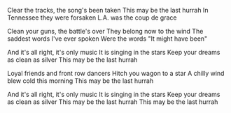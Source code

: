 Clear the tracks, the song's been taken
This may be the last hurrah
In Tennessee they were forsaken
L.A. was the coup de grace

Clean your guns, the battle's over
They belong now to the wind
The saddest words I've ever spoken
Were the words "It might have been"

And it's all right, it's only music
It is singing in the stars
Keep your dreams as clean as silver
This may be the last hurrah

Loyal friends and front row dancers
Hitch you wagon to a star
A chilly wind blew cold this morning
This may be the last hurrah

And it's all right, it's only music
It is singing in the stars
Keep your dreams as clean as silver
This may be the last hurrah
This may be the last hurrah
